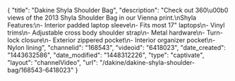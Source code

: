{
    "title": "Dakine Shyla Shoulder Bag",
    "description": "Check out 360\u00b0 views of the 2013 Shyla Shoulder Bag in our Vienna print.\nShyla Features:\n- Interior padded laptop sleeve\n- Fits most 17\" laptops\n- Vinyl trims\n- Adjustable cross body shoulder strap\n- Metal hardware\n- Turn-lock closure\n- Exterior zippered pocket\n- Interior organizer pocket\n- Nylon lining",
    "channelid": "168543",
    "videoid": "6418023",
    "date_created": "1443632586",
    "date_modified": "1448312226",
    "type": "captivate",
    "layout": "channelVideo",
    "url": "\/dakine\/dakine-shyla-shoulder-bag\/168543-6418023"
}